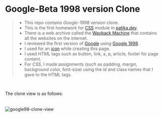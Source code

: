 # Google-Beta 1998 version Clone  
> * This repo contains _Google-1998_ version clone.  
> * This is the first homework for [CSS](https://app.patika.dev/moduller/css) module in [patika.dev](https://app.patika.dev/).  
> * There is a web archive called the [Wayback Machine](https://web.archive.org/) that contains all the websites on the internet.  
> * I reviewed the first version of [Google](https://tr.wikipedia.org/wiki/Google) using [Google 1998](https://web.archive.org/web/19981202230410if_/http://www.google.com/).  
> * I used for an [icon](https://web.archive.org/web/19990504112211im_/http://www.google.com/google.jpg) while creating this page.  
> * I used _HTML_ tags such as button, link, a, p, article, footer for page content.  
> * For _CSS_, I made assignments (such as padding, margin, background color, font-size) using the id and class names that I gave to the HTML tags.  
<br/>  

The clone view is as follows:  
<br/>   
<img title="google98-clone-view" src="https://github.com/berceou/google98clone/blob/5feb05befd92792de5298aa9ac4f1058d240df65/google98-clone.png"/>
